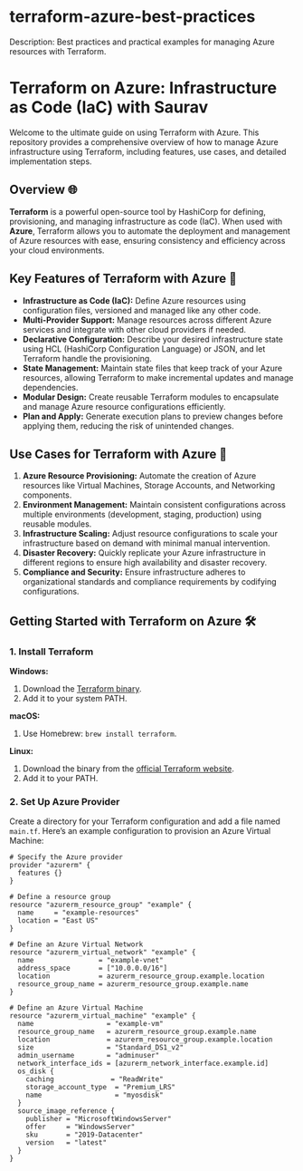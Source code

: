 # terraform-azure-best-practices
Description: Best practices and practical examples for managing Azure resources with Terraform.

# Terraform on Azure: Infrastructure as Code (IaC) with Saurav

Welcome to the ultimate guide on using Terraform with Azure. This repository provides a comprehensive overview of how to manage Azure infrastructure using Terraform, including features, use cases, and detailed implementation steps.

## Overview 🌐

**Terraform** is a powerful open-source tool by HashiCorp for defining, provisioning, and managing infrastructure as code (IaC). When used with **Azure**, Terraform allows you to automate the deployment and management of Azure resources with ease, ensuring consistency and efficiency across your cloud environments.

## Key Features of Terraform with Azure 🚀

- **Infrastructure as Code (IaC):** Define Azure resources using configuration files, versioned and managed like any other code.
- **Multi-Provider Support:** Manage resources across different Azure services and integrate with other cloud providers if needed.
- **Declarative Configuration:** Describe your desired infrastructure state using HCL (HashiCorp Configuration Language) or JSON, and let Terraform handle the provisioning.
- **State Management:** Maintain state files that keep track of your Azure resources, allowing Terraform to make incremental updates and manage dependencies.
- **Modular Design:** Create reusable Terraform modules to encapsulate and manage Azure resource configurations efficiently.
- **Plan and Apply:** Generate execution plans to preview changes before applying them, reducing the risk of unintended changes.

## Use Cases for Terraform with Azure 🌟

1. **Azure Resource Provisioning:** Automate the creation of Azure resources like Virtual Machines, Storage Accounts, and Networking components.
2. **Environment Management:** Maintain consistent configurations across multiple environments (development, staging, production) using reusable modules.
3. **Infrastructure Scaling:** Adjust resource configurations to scale your infrastructure based on demand with minimal manual intervention.
4. **Disaster Recovery:** Quickly replicate your Azure infrastructure in different regions to ensure high availability and disaster recovery.
5. **Compliance and Security:** Ensure infrastructure adheres to organizational standards and compliance requirements by codifying configurations.

## Getting Started with Terraform on Azure 🛠️

### 1. Install Terraform

**Windows:**
1. Download the [Terraform binary](https://www.terraform.io/downloads.html).
2. Add it to your system PATH.

**macOS:**
1. Use Homebrew: `brew install terraform`.

**Linux:**
1. Download the binary from the [official Terraform website](https://www.terraform.io/downloads.html).
2. Add it to your PATH.

### 2. Set Up Azure Provider

Create a directory for your Terraform configuration and add a file named `main.tf`. Here’s an example configuration to provision an Azure Virtual Machine:

```hcl
# Specify the Azure provider
provider "azurerm" {
  features {}
}

# Define a resource group
resource "azurerm_resource_group" "example" {
  name     = "example-resources"
  location = "East US"
}

# Define an Azure Virtual Network
resource "azurerm_virtual_network" "example" {
  name                = "example-vnet"
  address_space       = ["10.0.0.0/16"]
  location            = azurerm_resource_group.example.location
  resource_group_name = azurerm_resource_group.example.name
}

# Define an Azure Virtual Machine
resource "azurerm_virtual_machine" "example" {
  name                  = "example-vm"
  resource_group_name   = azurerm_resource_group.example.name
  location              = azurerm_resource_group.example.location
  size                  = "Standard_DS1_v2"
  admin_username        = "adminuser"
  network_interface_ids = [azurerm_network_interface.example.id]
  os_disk {
    caching              = "ReadWrite"
    storage_account_type  = "Premium_LRS"
    name                  = "myosdisk"
  }
  source_image_reference {
    publisher = "MicrosoftWindowsServer"
    offer     = "WindowsServer"
    sku       = "2019-Datacenter"
    version   = "latest"
  }
}

